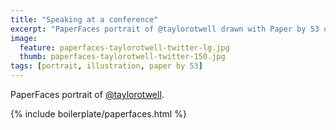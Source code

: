```yaml
---
title: "Speaking at a conference"
excerpt: "PaperFaces portrait of @taylorotwell drawn with Paper by 53 on an iPad."
image: 
  feature: paperfaces-taylorotwell-twitter-lg.jpg
  thumb: paperfaces-taylorotwell-twitter-150.jpg
tags: [portrait, illustration, paper by 53]
---
```


PaperFaces portrait of [@taylorotwell](http://twitter.com/taylorotwell).

{% include boilerplate/paperfaces.html %}